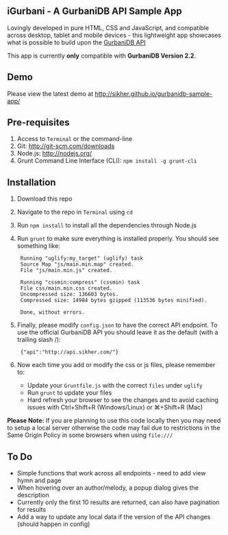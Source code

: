 ## iGurbani - A GurbaniDB API Sample App

Lovingly developed in pure HTML, CSS and JavaScript, and compatible across desktop, tablet and mobile devices - this lightweight app showcases what is possible to build upon the [GurbaniDB API](https://github.com/sikher/gurbanidb)

This app is currently __only__ compatible with __GurbaniDB Version 2.2__.

## Demo
Please view the latest demo at http://sikher.github.io/gurbanidb-sample-app/

## Pre-requisites
1. Access to `Terminal` or the command-line
2. Git: http://git-scm.com/downloads
3. Node.js: http://nodejs.org/
4. Grunt Command Line Interface (CLI): `npm install -g grunt-cli`

## Installation
1. Download this repo
2. Navigate to the repo in `Terminal` using `cd`
3. Run `npm install` to install all the dependencies through Node.js
4. Run `grunt` to make sure everything is installed properly. You should see something like:

		Running "uglify:my_target" (uglify) task
		Source Map "js/main.min.map" created.
		File "js/main.min.js" created.

		Running "cssmin:compress" (cssmin) task
		File css/main.min.css created.
		Uncompressed size: 136603 bytes.
		Compressed size: 14984 bytes gzipped (113536 bytes minified).

		Done, without errors.

5. Finally, please modify `config.json` to have the correct API endpoint. To use the official GurbaniDB API you should leave it as the default (with a trailing slash /):

		{"api":"http://api.sikher.com/"}

6. Now each time you add or modify the css or js files, please remember to:
	* Update your `Gruntfile.js` with the correct `files` under `uglify`
	* Run `grunt` to update your files
	* Hard refresh your browser to see the changes and to avoid caching issues with Ctrl+Shift+R (Windows/Linux) or ⌘+Shift+R (Mac)

__Please Note:__ If you are planning to use this code locally then you may need to setup a local server otherwise the code may fail due to restrictions in the Same Origin Policy in some browsers when using `file:///`

## To Do
- Simple functions that work across all endpoints - need to add view hymn and page
- When hovering over an author/melody, a popup dialog gives the description
- Currently only the first 10 results are returned, can also have pagination for results
- Add a way to update any local data if the version of the API changes (should happen in config)